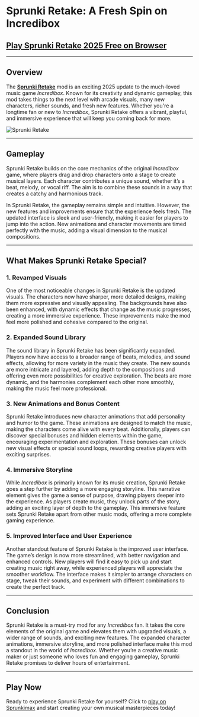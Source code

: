 # Sprunki Retake: A Fresh Spin on Incredibox  
## [Play Sprunki Retake 2025 Free on Browser](https://sprunkimax.com/sprunki-retake/)  

---

## Overview  

The **[Sprunki Retake](https://sprunkimax.com/sprunki-retake/)** mod is an exciting 2025 update to the much-loved music game *Incredibox*. Known for its creativity and dynamic gameplay, this mod takes things to the next level with arcade visuals, many new characters, richer sounds, and fresh new features. Whether you're a longtime fan or new to *Incredibox*, Sprunki Retake offers a vibrant, playful, and immersive experience that will keep you coming back for more.  

![Sprunki Retake](https://sprunkimax.com/uploads/2025/1/sprunki-retake.jpg)  

---

## Gameplay  

Sprunki Retake builds on the core mechanics of the original *Incredibox* game, where players drag and drop characters onto a stage to create musical layers. Each character contributes a unique sound, whether it’s a beat, melody, or vocal riff. The aim is to combine these sounds in a way that creates a catchy and harmonious track.  

In Sprunki Retake, the gameplay remains simple and intuitive. However, the new features and improvements ensure that the experience feels fresh. The updated interface is sleek and user-friendly, making it easier for players to jump into the action. New animations and character movements are timed perfectly with the music, adding a visual dimension to the musical compositions.  

---

## What Makes Sprunki Retake Special?  

### 1. **Revamped Visuals**  
One of the most noticeable changes in Sprunki Retake is the updated visuals. The characters now have sharper, more detailed designs, making them more expressive and visually appealing. The backgrounds have also been enhanced, with dynamic effects that change as the music progresses, creating a more immersive experience. These improvements make the mod feel more polished and cohesive compared to the original.  

### 2. **Expanded Sound Library**  
The sound library in Sprunki Retake has been significantly expanded. Players now have access to a broader range of beats, melodies, and sound effects, allowing for more variety in the music they create. The new sounds are more intricate and layered, adding depth to the compositions and offering even more possibilities for creative exploration. The beats are more dynamic, and the harmonies complement each other more smoothly, making the music feel more professional.  

### 3. **New Animations and Bonus Content**  
Sprunki Retake introduces new character animations that add personality and humor to the game. These animations are designed to match the music, making the characters come alive with every beat. Additionally, players can discover special bonuses and hidden elements within the game, encouraging experimentation and exploration. These bonuses can unlock new visual effects or special sound loops, rewarding creative players with exciting surprises.  

### 4. **Immersive Storyline**  
While *Incredibox* is primarily known for its music creation, Sprunki Retake goes a step further by adding a more engaging storyline. This narrative element gives the game a sense of purpose, drawing players deeper into the experience. As players create music, they unlock parts of the story, adding an exciting layer of depth to the gameplay. This immersive feature sets Sprunki Retake apart from other music mods, offering a more complete gaming experience.  

### 5. **Improved Interface and User Experience**  
Another standout feature of Sprunki Retake is the improved user interface. The game’s design is now more streamlined, with better navigation and enhanced controls. New players will find it easy to pick up and start creating music right away, while experienced players will appreciate the smoother workflow. The interface makes it simpler to arrange characters on stage, tweak their sounds, and experiment with different combinations to create the perfect track.  

---

## Conclusion  

Sprunki Retake is a must-try mod for any *Incredibox* fan. It takes the core elements of the original game and elevates them with upgraded visuals, a wider range of sounds, and exciting new features. The expanded character animations, immersive storyline, and more polished interface make this mod a standout in the world of *Incredibox*. Whether you’re a creative music maker or just someone who loves fun and engaging gameplay, Sprunki Retake promises to deliver hours of entertainment.  

---

## Play Now  

Ready to experience Sprunki Retake for yourself? Click to [play on Sprunkimax](https://sprunkimax.com) and start creating your own musical masterpieces today!  
